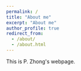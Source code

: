 ```yaml
---
permalink: /
title: "About me"
excerpt: "About me"
author_profile: true
redirect_from: 
  - /about/
  - /about.html
---
```


This is P. Zhong's webpage. 
